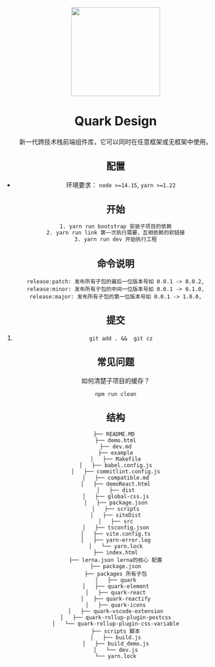<p align="center">
  <a href="https://ant.design">
    <img width="200" src="https://user-images.githubusercontent.com/14307551/197440754-08db4379-eb0f-4808-890d-690355e6e8d2.png">
  </a>
</p>


<h1 align="center">Quark Design</h1>

<div align="center">
新一代跨技术栈前端组件库，它可以同时在任意框架或无框架中使用。
<div>



## 配置
* 环境要求： `node >=14.15`, `yarn >=1.22`

## 开始
``` html
1. yarn run bootstrap 安装子项目的依赖
2. yarn run link 第一次执行需要，互相依赖的软链接
3. yarn run dev 开始执行工程
```

## 命令说明
```
release:patch: 发布所有子包的最后一位版本号如 0.0.1 -> 0.0.2,
release:minor: 发布所有子包的中间一位版本号如 0.0.1 -> 0.1.0,
release:major: 发布所有子包的第一位版本号如 0.0.1 -> 1.0.0,
```

## 提交
1.  `git add . &&  git cz`


## 常见问题
如何清楚子项目的缓存？
```
npm run clean
```

## 结构
```
├── README.MD 
├── demo.html
├── dev.md
├── example
│   ├── Makefile
│   ├── babel.config.js
│   ├── commitlint.config.js
│   ├── compatible.md
│   ├── demoReact.html
│   ├── dist
│   ├── global-css.js
│   ├── package.json
│   ├── scripts
│   ├── siteDist
│   ├── src
│   ├── tsconfig.json
│   ├── vite.config.ts
│   ├── yarn-error.log
│   └── yarn.lock
├── index.html
├── lerna.json lerna的核心 配置
├── package.json
├── packages 所有子包
│   ├── quark
│   ├── quark-element
│   ├── quark-react
│   ├── quark-reactify
│   ├── quark-icons
│   ├── quark-vscode-extension
│   ├── quark-rollup-plugin-postcss
│   └── quark-rollup-plugin-css-variable
├── scripts 脚本
│   ├── build.js
│   ├── build_demo.js
│   └── dev.js
└── yarn.lock
```
